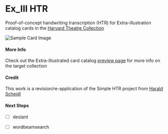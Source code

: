 # Ex_Ill HTR
Proof-of-concept handwriting transcription (HTR) for Extra-illustration catalog cards in the [Harvard Theatre Collection](https://library.harvard.edu/collections/harvard-theatre-collection)

![Sample Card Image](https://libapps.s3.amazonaws.com/accounts/56717/images/Ex_Ill_Card.JPG)

#### More Info
Check out the Extra-Illustrated card catalog [preview page](https://guides.library.harvard.edu/c.php?g=952283&p=6870117&preview=f9ab7760c58a9bd38a72eb2dc5ddf111) for more info on the target collection

#### Credit
This work is a revision/re-application of the Simple HTR project from [Harald Scheidl](https://github.com/githubharald/SimpleHTR)

#### Next Steps
- [ ] deslant
- [ ] wordbeamsearch

